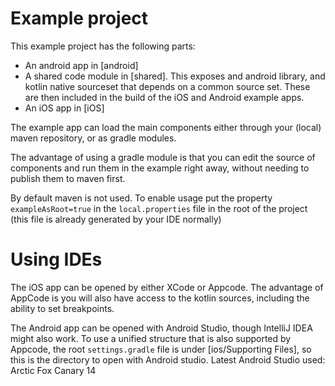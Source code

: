 # Example project

This example project has the following parts:
- An android app in [android]
- A shared code module in [shared]. This exposes and android library, and kotlin native sourceset that depends on a common source set. These are then included in the build of the iOS and Android example apps.
- An iOS app in [iOS]

The example app can load the main components either through your (local) maven repository, or as gradle modules.

The advantage of using a gradle module is that you can edit the source of components and run them in the example right away, without needing to publish them to maven first.

By default maven is not used. To enable usage put the property `exampleAsRoot=true` in the `local.properties` file in the root of the project (this file is already generated by your IDE normally)

# Using IDEs

The iOS app can be opened by either XCode or Appcode. The advantage of AppCode is you will also have access to the kotlin sources, including the ability to set breakpoints. 

The Android app can be opened with Android Studio, though IntelliJ IDEA might also work. To use a unified structure that is also supported by Appcode, the root `settings.gradle` file is under [ios/Supporting Files], so this is the directory to open with Android studio.
Latest Android Studio used: Arctic Fox Canary 14 
